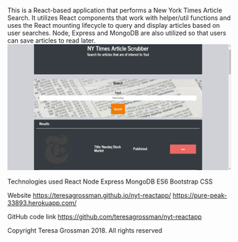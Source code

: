 This is a React-based application that performs a New York Times Article Search. It utilizes React components that work with helper/util functions and uses the React mounting lifecycle to query and display articles based on user searches. Node, Express and MongoDB are also utilized so that users can save articles to read later.
![](images/Screenshot.png)

Technologies used
React
Node
Express
MongoDB
ES6
Bootstrap
CSS

Website
https://teresagrossman.github.io/nyt-reactapp/
https://pure-peak-33893.herokuapp.com/

GitHub code link
https://github.com/teresagrossman/nyt-reactapp

Copyright
Teresa Grossman 2018.  All rights reserved